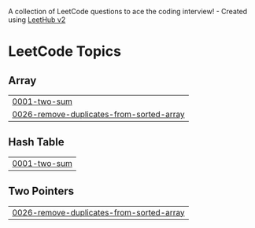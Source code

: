 A collection of LeetCode questions to ace the coding interview! - Created using [LeetHub v2](https://github.com/arunbhardwaj/LeetHub-2.0)
<!---LeetCode Topics Start-->
# LeetCode Topics
## Array
|  |
| ------- |
| [0001-two-sum](https://github.com/anilreddyC22/Leet-Code-Problems/tree/master/0001-two-sum) |
| [0026-remove-duplicates-from-sorted-array](https://github.com/anilreddyC22/Leet-Code-Problems/tree/master/0026-remove-duplicates-from-sorted-array) |
## Hash Table
|  |
| ------- |
| [0001-two-sum](https://github.com/anilreddyC22/Leet-Code-Problems/tree/master/0001-two-sum) |
## Two Pointers
|  |
| ------- |
| [0026-remove-duplicates-from-sorted-array](https://github.com/anilreddyC22/Leet-Code-Problems/tree/master/0026-remove-duplicates-from-sorted-array) |
<!---LeetCode Topics End-->